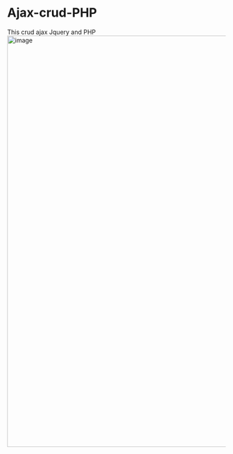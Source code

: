# Ajax-crud-PHP
This crud ajax Jquery and PHP
<img width="948" alt="image" src="https://github.com/Mohit-Shrivas/Ajax-crud-PHP/assets/96560567/5894aac9-e6e5-4aab-9618-bdc80457d61d">
